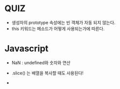 # QUIZ
- 생성자의 prototype 속성에는 빈 객체가 자동 되지 않는다.
- this 키워드는 메소드가 어떻게 사용되는가에 따른다.

# Javascript 
- NaN : undefined와 숫자와 연산
- .slice() 는 배열을 복사할 때도 사용된다!


- 